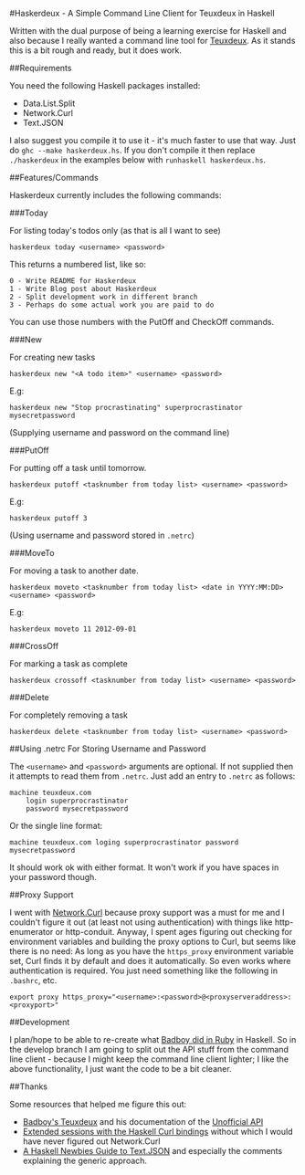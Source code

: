 #Haskerdeux - A Simple Command Line Client for Teuxdeux in Haskell

Written with the dual purpose of being a learning exercise for Haskell and also because I really wanted a command line tool for [Teuxdeux](http://teuxdeux.com). As it stands this is a bit rough and ready, but it does work.

##Requirements

You need the following Haskell packages installed:

- Data.List.Split
- Network.Curl
- Text.JSON

I also suggest you compile it to use it - it's much faster to use that way. Just do `ghc --make haskerdeux.hs`. If you don't compile it then replace `./haskerdeux` in the examples below with `runhaskell haskerdeux.hs`.

##Features/Commands

Haskerdeux currently includes the following commands: 

###Today

For listing today's todos only (as that is all I want to see)

`haskerdeux today <username> <password>`

This returns a numbered list, like so:

	0 - Write README for Haskerdeux
	1 - Write Blog post about Haskerdeux
	2 - Split development work in different branch
	3 - Perhaps do some actual work you are paid to do

You can use those numbers with the PutOff and CheckOff commands.

###New

For creating new tasks

`haskerdeux new "<A todo item>" <username> <password>`

E.g:

`haskerdeux new "Stop procrastinating" superprocrastinator mysecretpassword`

(Supplying username and password on the command line)

###PutOff

For putting off a task until tomorrow.

`haskerdeux putoff <tasknumber from today list> <username> <password>`

E.g:

`haskerdeux putoff 3`

(Using username and password stored in `.netrc`)

###MoveTo

For moving a task to another date.

`haskerdeux moveto <tasknumber from today list> <date in YYYY:MM:DD> <username> <password>`

E.g:

`haskerdeux moveto 11 2012-09-01`

###CrossOff

For marking a task as complete

`haskerdeux crossoff <tasknumber from today list> <username> <password>`

###Delete

For completely removing a task

`haskerdeux delete <tasknumber from today list> <username> <password>`

##Using .netrc For Storing Username and Password

The `<username>` and `<password>` arguments are optional. If not supplied then it attempts to read them from `.netrc`. Just add an entry to `.netrc` as follows:

	machine teuxdeux.com
		login superprocrastinator
		password mysecretpassword

Or the single line format:

	machine teuxdeux.com loging superprocrastinator password mysecretpassword

It should work ok with either format. It won't work if you have spaces in your password though.

##Proxy Support

I went with [Network.Curl](http://hackage.haskell.org/package/curl) because proxy support was a must for me and I couldn't figure it out (at least not using authentication) with things like http-enumerator or http-conduit. Anyway, I spent ages figuring out checking for environment variables and building the proxy options to Curl, but seems like there is no need: As long as you have the `https_proxy` environment variable set, Curl finds it by default and does it automatically. So even works where authentication is required. You just need something like the following in `.bashrc`, etc.

`export proxy https_proxy="<username>:<password>@<proxyserveraddress>:<proxyport>"`

##Development

I plan/hope to be able to re-create what [Badboy did in Ruby](https://github.com/badboy/teuxdeux) in Haskell. So in the develop branch I am going to split out the API stuff from the command line client - because I might keep the command line client lighter; I like the above functionality, I just want the code to be a bit cleaner.

##Thanks

Some resources that helped me figure this out:

- [Badboy's Teuxdeux](https://github.com/badboy/teuxdeux) and his documentation of the [Unofficial API](https://github.com/badboy/teuxdeux/wiki/API)
- [Extended sessions with the Haskell Curl bindings](http://flygdynamikern.blogspot.it/2009/03/extended-sessions-with-haskell-curl.html) without which I would have never figured out Network.Curl
- [A Haskell Newbies Guide to Text.JSON](http://www.amateurtopologist.com/blog/2010/11/05/a-haskell-newbies-guide-to-text-json/) and especially the comments explaining the generic approach.
